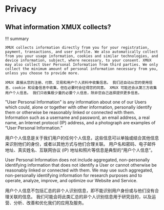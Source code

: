 # Privacy

## What information XMUX collects?

!!! summary

    XMUX collects information directly from you for your registration, payment, transactions, and user profile. We also automatically collect from you your usage information, cookies and similar technologies, and device information, subject, where necessary, to your consent. XMUX may also collect User Personal Information from third parties. We only collect the minimum amount of personal information necessary from you, unless you choose to provide more.

    XMUX 直接从您的注册、付款、交易和用户个人资料中收集信息。 我们还自动从您的使用信息、cookie 和设备信息中收集，但在必要时会征得您的同意。 XMUX 可能还会从第三方收集用户个人信息。 我们只收集极少量的必要个人信息，除非您自己选择提供更多信息。

"User Personal Information" is any information about one of our Users which could, alone or together with other information, personally identify them or otherwise be reasonably linked or connected with them. Information such as a username and password, an email address, a real name, an Internet protocol (IP) address, and a photograph are examples of “User Personal Information.”

用户个人信息是关于我们用户的任何个人信息，这些信息可以单独或结合其他信息来识别他们的身份，或者以其他方式与他们合理关联。 用户名和密码、电子邮件地址、真实姓名、互联网协议 (IP) 地址和照片等信息是典型的“用户个人信息”。

User Personal Information does not include aggregated, non-personally identifying information that does not identify a User or cannot otherwise be reasonably linked or connected with them. We may use such aggregated, non-personally identifying information for research purposes and to operate, analyze, improve, and optimize our Website and Service.

用户个人信息不包括汇总的非个人识别信息，即不能识别用户身份或与他们没有合理关联的信息。 我们可能会将此类汇总的非个人识别信息用于研究目的，以及运营、分析、改善和优化我们的应用及服务。
